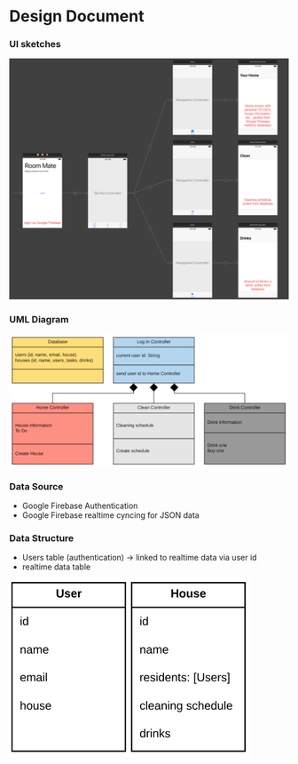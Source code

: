 # Design Document

### UI sketches

![sketch](/doc/sketch.png)

### UML Diagram

![diagram](/doc/diagram.png)

### Data Source
* Google Firebase Authentication
* Google Firebase realtime cyncing for JSON data

### Data Structure

* Users table (authentication) -> linked to realtime data via user id
* realtime data table

![data](/doc/data.png)

